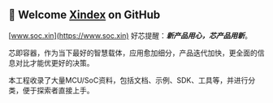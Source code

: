 ## 🤗 Welcome [Xindex](https://github.com/SoCXin) on GitHub

[www.soc.xin](https://www.soc.xin) 好芯提醒：***新产品用心，芯产品用新***。

芯即容器，作为当下最好的智慧载体，应用愈加细分，产品迭代加快，更全面的信息对比才能优更好的决策。

本工程收录了大量MCU/SoC资料，包括文档、示例、SDK、工具等，并进行分类，便于探索者直接上手。

